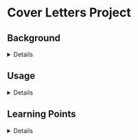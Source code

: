 # Cover Letters Project

## Background

<details>

### Motivation

Introductory Practice Project.

### Basic Description

Will allow a candidate to create cover letters (to be attached to applications) based on the candidate's profile and the
details on the position

### Target Functionality for v0.1.0

- API
    - Basic endpoint to add a user to the system
    - Set up system (making sure it runs in Docker)
- Consumer
    - N/A (no functionality just yet)

### Target Functionality for v0.2.0

- API
    - Endpoints to:
        - Add users basic data, including optionally
            - Skills
            - Experience / role
            - Achievements
            - Additional data
        - Submit a job match
            - User id
            - Job posting data: company, recruiter, job title, skills, role
            - Match skills to the ones from the user (top 4)
                - Use fuzzy logic if possible
            - Match role to the ones from the user (only 1)
                - Use fuzzy logic if possible
            - Produce matched data to a dummy kafka topic (fully working in v2)
- Consumer
    - N/A (no functionality just yet)

### Target Functionality for v1.0.0

- API
    - Endpoints:
        - Parse user data from a file and put it in the DB
        - Take an HTML template file as a parameter and assign it to an existing user
            - It has to be tied to an existing role for the user
            - Store it in a file system
        - Parse job match from a file
            - Do the same as the job match endpoint
- Consumer
    - For each message received:
        - Pull the corresponding HTML templates
        - Replace the values in the templates and generate individual files
            - For Cover Letter
            - For Resumme

### Target Functionality for vN.N.N

**IMPORTANT**: This is internationally vague, more a brainstorm of future functionality

- Implement a UI for the matches
- Create a `PositionMatch` scheduled job that will:
    - Pull open positions using the LinkedIn API
    - Discard:
        - Over 100 applicants
        - Certain job posters (e.g. Compunnel)
        - Over 4 weeks old
        - Jobs that are already in the document (see next bullet point)
    - Create a document (markdown? google docs?) with the remaining jobs
        - Pull keywords (skills / role) and put them in the document
        - Document should be able to mark jobs as:
            - pending
            - applied
            - discarded
    - Resources:
        - [Google Search](https://www.google.com/search?q=does+linkedin+have+a+public+ap)
        - [Tutorial(ish)](https://nubela.co/blog/ultimate-guide-to-linkedin-api_people-profile-api_with-python-examples/)
        - [LinkedIn: Accessing APIs](https://www.linkedin.com/help/linkedin/answer/a526048)
        - [Getting access (Microsoft)](https://learn.microsoft.com/en-us/linkedin/shared/authentication/getting-access)
        - [Apply with LinkedIn](https://learn.microsoft.com/en-us/linkedin/talent/apply-with-linkedin/apply-with-linkedin)
        - [Apply Connect](https://learn.microsoft.com/en-us/linkedin/talent/apply-connect)
- Create a `PositionApply` scheduled job that will:
    - Use the document from `PositionMatch` to pull jobs pending to apply
    - Extract keywords for the JD
    - Use the API to match jobs
        - The API will automatically generate CoverLetters and Resumes

### Practice points:

- Database:
    - Profile DB
        - People
        - skills
        - Experience
        - Achievements
        - Others
        - Templates <-- Likely not a DB BLOB but... something else
    - Applications
        - Jobs
- UI: TBD
- API / Microservices:
    - CRUD Profile
    - Create Cover Letters
    - Generate Docs
- Kafka:
- Docker:
- Kubernetes:
- Microservices:
- Cloud (?):

### Outputs

- Cover letter documents
    - One for each template and position selected

</details>

## Usage

<details>

### Necessary packages

- `pip install fastapi`
- `pip install uvicorn`
- `pip install sqlalchemy`
- `pip install pydantic`
- `pip install mssql`
- `pip install sqlserver`
- `pip install pyodbc`
- `pip install pytest`
- `pip install pytest-bdd`

### How to run

1. From the command line execute:
   Docker-less execution:

```commandline
python -m uvicorn api.endpoints:app --reload
```

Docker execution (will auto-reload changes, so it might be a better choice):

```commandline
docker-compose watch api
```

2. To see the docs (inc all endpoints):

```
http://localhost:8000/docs
```

</details>

## Learning Points

<details>

### General notes

```commandline
python -m uvicorn cover-letters.api.endpoints:app --reload
```

In the previous line:

- `uvicorn` is the server on which the API runs
- `app` (the first one) is the name of the application file (which can have multiple endpoints of course)

#### Types of endpoint uses

- `get` post directly using the URL
- `put` uses models (see `pydantic` below) to hide the data being passed

#### pydantic

- Used to create models which can then be used in the endpoints

</details>

